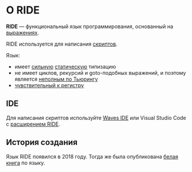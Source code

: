# О RIDE

**RIDE** — функциональный язык программирования, основанный на [выражениях](/ru/ride/base-concepts/expression).

RIDE используется для написания [скриптов](/ru/ride/script).

Язык:

* имеет [сильную](https://ru.wikipedia.org/wiki/Сильная_и_слабая_типизация) [статическую](https://ru.wikipedia.org/wiki/Статическая_типизация) типизацию
* не имеет циклов, рекурсий и goto-подобных выражений, и поэтому является [неполным по Тьюрингу](https://ru.wikipedia.org/wiki/Полнота_по_Тьюрингу)
* [чувствительный к регистру](https://ru.wikipedia.org/wiki/Чувствительность_к_регистру_символов)

## IDE

Для написания скриптов используйте [Waves IDE](/ru/building-apps/smart-contracts/tools/waves-ide) или Visual Studio Code с [расширением RIDE](https://marketplace.visualstudio.com/items?itemName=wavesplatform.waves-ride).

## История создания

Язык RIDE появился в 2018 году. Тогда же была опубликована [белая книга](https://wavesplatform.com/files/docs/white_paper_waves_smart_contracts.pdf) по языку.  
